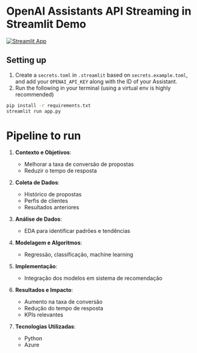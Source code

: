 # OpenAI Assistants API Streaming in Streamlit Demo

[![Streamlit App](https://static.streamlit.io/badges/streamlit_badge_black_white.svg)](https://oai-assistant-streaming-demo.streamlit.app/)
    
## Setting up

1. Create a `secrets.toml` in `.streamlit` based on `secrets.example.toml`, and add your `OPENAI_API_KEY` along with the ID of your Assistant.
2. Run the following in your terminal (using a virtual env is highly recommended)

```bash
pip install -r requirements.txt
streamlit run app.py
```

# Pipeline to run


1. **Contexto e Objetivos**:
   - Melhorar a taxa de conversão de propostas
   - Reduzir o tempo de resposta

2. **Coleta de Dados**:
   - Histórico de propostas
   - Perfis de clientes
   - Resultados anteriores

3. **Análise de Dados**:
   - EDA para identificar padrões e tendências

4. **Modelagem e Algoritmos**:
   - Regressão, classificação, machine learning

5. **Implementação**:
   - Integração dos modelos em sistema de recomendação

6. **Resultados e Impacto**:
   - Aumento na taxa de conversão
   - Redução do tempo de resposta
   - KPIs relevantes

7. **Tecnologias Utilizadas**:
   - Python
   - Azure

